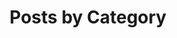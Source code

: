 ---
title: "Posts by Category"
layout: "categories"
permalink: "/categories/"
author_profile: true
---